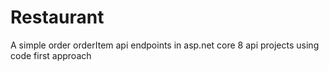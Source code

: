 # Restaurant
A simple order orderItem api endpoints in asp.net core 8 api projects using code first approach 
